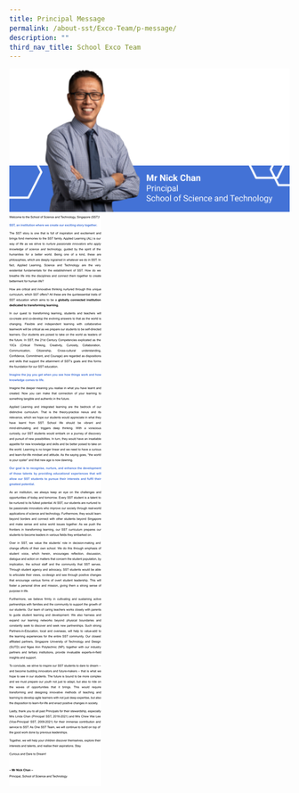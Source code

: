 ```yaml
---
title: Principal Message
permalink: /about-sst/Exco-Team/p-message/
description: ""
third_nav_title: School Exco Team
---
```

![](/images/P%20Message%20-%20Part%201.png)![](/images/P%20Message%20-%20Part%202.png)